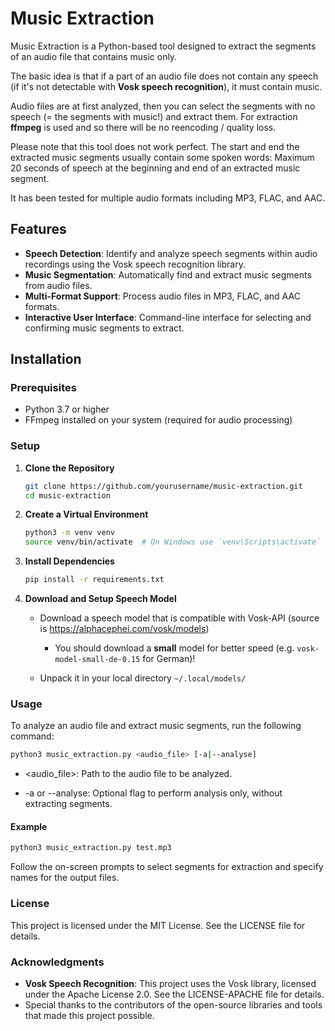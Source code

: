 # Music Extraction

Music Extraction is a Python-based tool designed to extract the segments of an audio file that contains music only.

The basic idea is that if a part of an audio file does not contain any speech (if it's not detectable with **Vosk speech recognition**), it must contain music.

Audio files are at first analyzed, then you can select the segments with no speech (= the segments with music!) and extract them. For extraction **ffmpeg** is used and so there will be no reencoding / quality loss.

Please note that this tool does not work perfect. The start and end the extracted music segments usually contain some spoken words: Maximum 20 seconds of speech at the beginning and end of an extracted music segment.

It has been tested for multiple audio formats including MP3, FLAC, and AAC.
## Features

- **Speech Detection**: Identify and analyze speech segments within audio recordings using the Vosk speech recognition library.
- **Music Segmentation**: Automatically find and extract music segments from audio files.
- **Multi-Format Support**: Process audio files in MP3, FLAC, and AAC formats.
- **Interactive User Interface**: Command-line interface for selecting and confirming music segments to extract.

## Installation

### Prerequisites

- Python 3.7 or higher
- FFmpeg installed on your system (required for audio processing)

### Setup

1. **Clone the Repository**

   ```bash
   git clone https://github.com/yourusername/music-extraction.git
   cd music-extraction
   ```

2. **Create a Virtual Environment**

   ```bash
   python3 -m venv venv
   source venv/bin/activate  # On Windows use `venv\Scripts\activate`
   ```

3. **Install Dependencies**

   ```bash
   pip install -r requirements.txt
   ```

4. **Download and Setup Speech Model**

 
   * Download a speech model that is compatible with Vosk-API (source is https://alphacephei.com/vosk/models)
     * You should download a **small** model for better speed (e.g. `vosk-model-small-de-0.15` for German)!

   * Unpack it in your local directory `~/.local/models/`


### Usage

To analyze an audio file and extract music segments, run the following command:

   ```bash
   python3 music_extraction.py <audio_file> [-a|--analyse]
   ```
* <audio_file>: Path to the audio file to be analyzed.

* -a or --analyse: Optional flag to perform analysis only, without extracting segments.


#### Example

   ```bash
   python3 music_extraction.py test.mp3
   ```
Follow the on-screen prompts to select segments for extraction and specify names for the output files.


### License

This project is licensed under the MIT License. See the LICENSE file for details.

### Acknowledgments

* **Vosk Speech Recognition**: This project uses the Vosk library, licensed under the Apache License 2.0. See the LICENSE-APACHE file for details.
* Special thanks to the contributors of the open-source libraries and tools that made this project possible.
